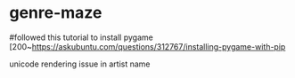 # genre-maze

#followed this tutorial to install pygame
[200~https://askubuntu.com/questions/312767/installing-pygame-with-pip

unicode rendering issue in artist name 